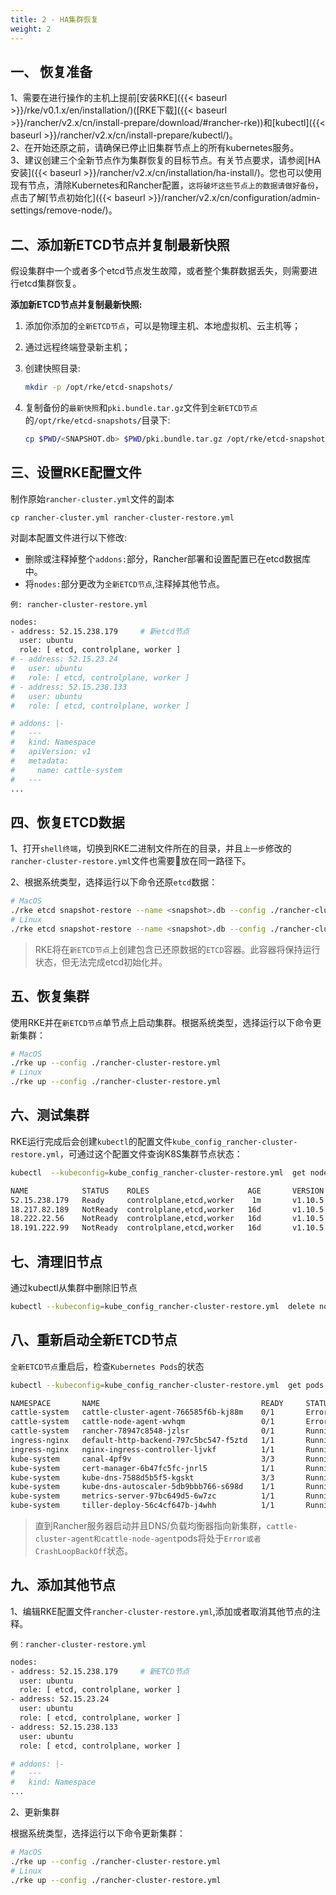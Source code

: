 ```yaml
---
title: 2 - HA集群恢复
weight: 2
---
```


## 一、 恢复准备

1、需要在进行操作的主机上提前[安装RKE]({{< baseurl >}}/rke/v0.1.x/en/installation/)([RKE下载]({{< baseurl >}}/rancher/v2.x/cn/install-prepare/download/#rancher-rke))和[kubectl]({{< baseurl >}}/rancher/v2.x/cn/install-prepare/kubectl/)。 \
2、在开始还原之前，请确保已停止旧集群节点上的所有kubernetes服务。 \
3、建议创建三个全新节点作为集群恢复的目标节点。有关节点要求，请参阅[HA安装]({{< baseurl >}}/rancher/v2.x/cn/installation/ha-install/)。您也可以使用现有节点，清除Kubernetes和Rancher配置，`这将破坏这些节点上的数据请做好备份`，点击了解[节点初始化]({{< baseurl >}}/rancher/v2.x/cn/configuration/admin-settings/remove-node/)。

## 二、添加新ETCD节点并复制最新快照

假设集群中一个或者多个etcd节点发生故障，或者整个集群数据丢失，则需要进行etcd集群恢复。

**添加新ETCD节点并复制最新快照:**

1. 添加你添加的`全新ETCD节点`，可以是物理主机、本地虚拟机、云主机等；

1. 通过远程终端登录新主机；

1. 创建快照目录:

    ```bash
    mkdir -p /opt/rke/etcd-snapshots/
    ```

1. 复制备份的`最新快照`和`pki.bundle.tar.gz`文件到`全新ETCD节点`的`/opt/rke/etcd-snapshots/`目录下:

    ```bash
    cp $PWD/<SNAPSHOT.db> $PWD/pki.bundle.tar.gz /opt/rke/etcd-snapshots/<SNAPSHOT.db>
    ```

## 三、设置RKE配置文件

制作原始`rancher-cluster.yml`文件的副本

`cp rancher-cluster.yml rancher-cluster-restore.yml`

对副本配置文件进行以下修改:

- 删除或注释掉整个`addons:`部分，Rancher部署和设置配置已在etcd数据库中。
- 将`nodes:`部分更改为`全新ETCD节点`,注释掉其他节点。

`例: rancher-cluster-restore.yml`

```bash
nodes:
- address: 52.15.238.179     # 新etcd节点
  user: ubuntu
  role: [ etcd, controlplane, worker ]
# - address: 52.15.23.24
#   user: ubuntu
#   role: [ etcd, controlplane, worker ]
# - address: 52.15.238.133
#   user: ubuntu
#   role: [ etcd, controlplane, worker ]

# addons: |-
#   ---
#   kind: Namespace
#   apiVersion: v1
#   metadata:
#     name: cattle-system
#   ---
...
```

## 四、恢复ETCD数据

1、打开`shell终端`，切换到RKE二进制文件所在的目录，并且`上一步`修改的`rancher-cluster-restore.yml`文件也需要放在同一路径下。

2、根据系统类型，选择运行以下命令还原`etcd`数据：

```bash
# MacOS
./rke etcd snapshot-restore --name <snapshot>.db --config ./rancher-cluster-restore.yml
# Linux
./rke etcd snapshot-restore --name <snapshot>.db --config ./rancher-cluster-restore.yml
```

>RKE将在`新ETCD节点`上创建包含已还原数据的`ETCD`容器。此容器将保持运行状态，但无法完成etcd初始化并。

## 五、恢复集群

使用RKE并在`新ETCD节点`单节点上启动集群。根据系统类型，选择运行以下命令更新集群：

```bash
# MacOS
./rke up --config ./rancher-cluster-restore.yml
# Linux
./rke up --config ./rancher-cluster-restore.yml
```

## 六、测试集群

RKE运行完成后会创建`kubectl`的配置文件`kube_config_rancher-cluster-restore.yml`，可通过这个配置文件查询K8S集群节点状态：

```bash
kubectl  --kubeconfig=kube_config_rancher-cluster-restore.yml  get nodes

NAME            STATUS    ROLES                      AGE       VERSION
52.15.238.179   Ready     controlplane,etcd,worker    1m       v1.10.5
18.217.82.189   NotReady  controlplane,etcd,worker   16d       v1.10.5
18.222.22.56    NotReady  controlplane,etcd,worker   16d       v1.10.5
18.191.222.99   NotReady  controlplane,etcd,worker   16d       v1.10.5
```

## 七、清理旧节点

通过kubectl从集群中删除旧节点

```bash
kubectl --kubeconfig=kube_config_rancher-cluster-restore.yml  delete node 18.217.82.189 18.222.22.56 18.191.222.99
```

## 八、重新启动全新ETCD节点

`全新ETCD节点`重启后，检查`Kubernetes Pods`的状态

```bash
kubectl --kubeconfig=kube_config_rancher-cluster-restore.yml  get pods --all-namespaces

NAMESPACE       NAME                                    READY     STATUS    RESTARTS   AGE
cattle-system   cattle-cluster-agent-766585f6b-kj88m    0/1       Error     6          4m
cattle-system   cattle-node-agent-wvhqm                 0/1       Error     8          8m
cattle-system   rancher-78947c8548-jzlsr                0/1       Running   1          4m
ingress-nginx   default-http-backend-797c5bc547-f5ztd   1/1       Running   1          4m
ingress-nginx   nginx-ingress-controller-ljvkf          1/1       Running   1          8m
kube-system     canal-4pf9v                             3/3       Running   3          8m
kube-system     cert-manager-6b47fc5fc-jnrl5            1/1       Running   1          4m
kube-system     kube-dns-7588d5b5f5-kgskt               3/3       Running   3          4m
kube-system     kube-dns-autoscaler-5db9bbb766-s698d    1/1       Running   1          4m
kube-system     metrics-server-97bc649d5-6w7zc          1/1       Running   1          4m
kube-system     tiller-deploy-56c4cf647b-j4whh          1/1       Running   1          4m
```

>直到Rancher服务器启动并且DNS/负载均衡器指向新集群，`cattle-cluster-agent和cattle-node-agent`pods将处于`Error或者CrashLoopBackOff`状态。

## 九、添加其他节点

1、编辑RKE配置文件`rancher-cluster-restore.yml`,添加或者取消其他节点的注释。

`例：rancher-cluster-restore.yml`

```bash
nodes:
- address: 52.15.238.179     # 新ETCD节点
  user: ubuntu
  role: [ etcd, controlplane, worker ]
- address: 52.15.23.24
  user: ubuntu
  role: [ etcd, controlplane, worker ]
- address: 52.15.238.133
  user: ubuntu
  role: [ etcd, controlplane, worker ]

# addons: |-
#   ---
#   kind: Namespace
...
```

2、更新集群

根据系统类型，选择运行以下命令更新集群：

```bash
# MacOS
./rke up --config ./rancher-cluster-restore.yml
# Linux
./rke up --config ./rancher-cluster-restore.yml
```